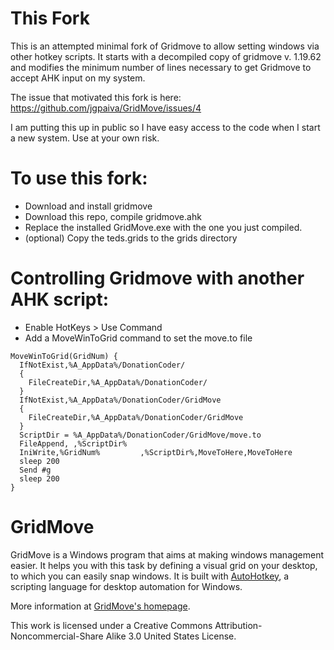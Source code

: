 This Fork
========

This is an attempted minimal fork of Gridmove to allow setting windows via other hotkey scripts.  It starts with a decompiled copy of gridmove v.  1.19.62 and modifies the minimum number of lines necessary to get Gridmove to accept AHK input on my system.

The issue that motivated this fork is here:  https://github.com/jgpaiva/GridMove/issues/4

I am putting this up in public so I have easy access to the code when I start a new system.  Use at your own risk. 


To use this fork:
========
* Download and install gridmove
* Download this repo, compile gridmove.ahk
* Replace the installed GridMove.exe with the one you just compiled.
* (optional) Copy the teds.grids to the grids directory


Controlling Gridmove with another AHK script:
========
* Enable HotKeys > Use Command
* Add a MoveWinToGrid command to set the move.to file

```
MoveWinToGrid(GridNum) {
  IfNotExist,%A_AppData%/DonationCoder/ 
  {
    FileCreateDir,%A_AppData%/DonationCoder/
  }
  IfNotExist,%A_AppData%/DonationCoder/GridMove
  {
    FileCreateDir,%A_AppData%/DonationCoder/GridMove
  }  
  ScriptDir = %A_AppData%/DonationCoder/GridMove/move.to
  FileAppend, ,%ScriptDir%
  IniWrite,%GridNum%         ,%ScriptDir%,MoveToHere,MoveToHere  
  sleep 200
  Send #g
  sleep 200
}

```

GridMove
========

GridMove is a Windows program that aims at making windows management easier. It helps you with this task by defining a visual grid on your desktop, to which you can easily snap windows. It is built with [AutoHotkey](http://www.autohotkey.com "AutoHotKey"), a scripting language for desktop automation for Windows.

More information at [GridMove's homepage](http://jgpaiva.dcmembers.com/gridmove.html).

This work is licensed under a Creative Commons Attribution-Noncommercial-Share Alike 3.0 United States License.
